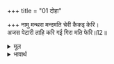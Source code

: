 +++
title = "01 दोहा"

+++
नामु मन्थरा मन्दमति चेरी कैकइ केरि।  
अजस पेटारी ताहि करि गई गिरा मति फेरि॥12॥  

<details><summary>मूल</summary>

नामु मन्थरा मन्दमति चेरी कैकइ केरि।  
अजस पेटारी ताहि करि गई गिरा मति फेरि॥12॥  
</details>

<details><summary>भावार्थ</summary>

मन्थरा नाम की कैकेई की एक मन्दबुद्धि दासी थी, उसे अपयश की पिटारी बनाकर सरस्वती उसकी बुद्धि को फेरकर चली गईं॥12॥  
</details>



